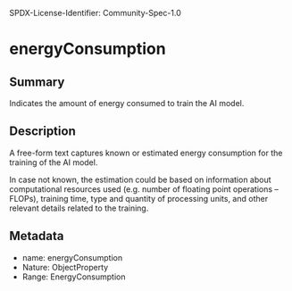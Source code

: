 SPDX-License-Identifier: Community-Spec-1.0

# energyConsumption

## Summary

Indicates the amount of energy consumed to train the AI model.

## Description

A free-form text captures known or estimated energy consumption for the training of the AI model.

In case not known, the estimation could be based on information about computational resources used
(e.g. number of floating point operations – FLOPs), training time, type and quantity of processing units,
and other relevant details related to the training.

## Metadata

- name: energyConsumption
- Nature: ObjectProperty
- Range: EnergyConsumption
